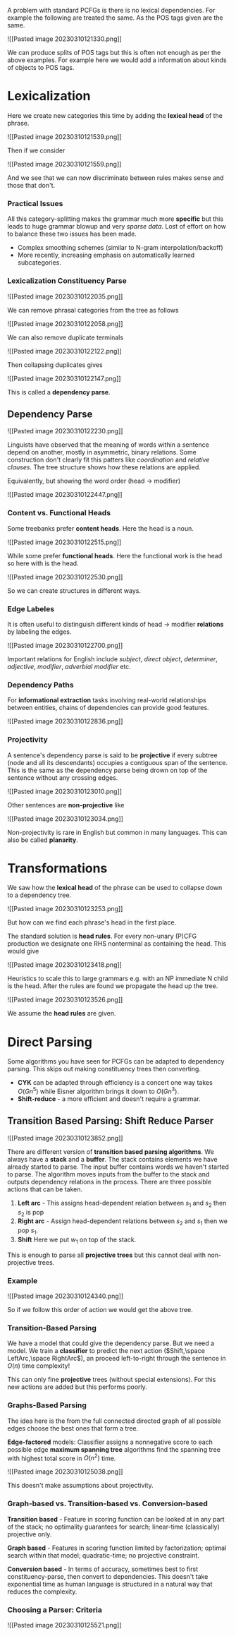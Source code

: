 A problem with standard PCFGs is there is no lexical dependencies. For example the following are treated the same. As the POS tags given are the same.

![[Pasted image 20230310121330.png]]

We can produce splits of POS tags but this is often not enough as per the above examples. For example here we would add a information about kinds of objects to POS tags.

# Lexicalization
Here we create new categories this time by adding the **lexical head** of the phrase.

![[Pasted image 20230310121539.png]]

Then if we consider 

![[Pasted image 20230310121559.png]]

And we see that we can now discriminate between rules makes sense and those that don't.

### Practical Issues
All this category-splitting makes the grammar much more **specific** but this leads to huge grammar blowup and very *sparse data*. Lost of effort on how to balance these two issues has been made. 

- Complex smoothing schemes (similar to N-gram interpolation/backoff)
- More recently, increasing emphasis on automatically learned subcategories.

### Lexicalization Constituency Parse

![[Pasted image 20230310122035.png]]

We can remove phrasal categories from the tree as follows

![[Pasted image 20230310122058.png]]

We can also remove duplicate terminals

![[Pasted image 20230310122122.png]]

Then collapsing duplicates gives

![[Pasted image 20230310122147.png]]

This is called a **dependency parse**.

## Dependency Parse
![[Pasted image 20230310122230.png]]

Linguists have observed that the meaning of words within a sentence depend on another, mostly in asymmetric, binary relations. Some construction don't clearly fit this patters like *coordination* and *relative clauses*. The tree structure shows how these relations are applied.

Equivalently, but showing the word order (head -> modifier)

![[Pasted image 20230310122447.png]]

### Content vs. Functional Heads
Some treebanks prefer **content heads**. Here the head is a noun.

![[Pasted image 20230310122515.png]]

While some prefer **functional heads**. Here the functional work is the head so here with is the head.

![[Pasted image 20230310122530.png]]

So we can create structures in different ways.

### Edge Labeles
It is often useful to distinguish different kinds of head -> modifier **relations** by labeling the edges.

![[Pasted image 20230310122700.png]]

Important relations for English include *subject*, *direct object*, *determiner*, *adjective*, *modifier*, *adverbial modifier* etc.

### Dependency Paths
For **informational extraction** tasks involving real-world relationships between entities, chains of dependencies can provide good features.

![[Pasted image 20230310122836.png]]

### Projectivity
A sentence's dependency parse is said to be **projective** if every subtree (node and all its descendants) occupies a contiguous span of the sentence. This is the same as the dependency parse being drown on top of the sentence without any crossing edges.

![[Pasted image 20230310123010.png]]

Other sentences are **non-projective** like

![[Pasted image 20230310123034.png]]

Non-projectivity is rare in English but common in many languages. This can also be called **planarity**.

# Transformations
We saw how the **lexical head** of the phrase can be used to collapse down to a dependency tree.

![[Pasted image 20230310123253.png]]

But how can we find each phrase's head in the first place.

The standard solution is **head rules**. For every non-unary (P)CFG production we designate one RHS nonterminal as containing the head. This would give

![[Pasted image 20230310123418.png]]

Heuristics to scale this to large grammars e.g. with an NP immediate N child is the head. After the rules are found we propagate the head up the tree.

![[Pasted image 20230310123526.png]]

We assume the **head rules** are given.

# Direct Parsing
Some algorithms you have seen for PCFGs can be adapted to dependency parsing. This skips out making constituency trees then converting.

- **CYK** can be adapted through efficiency is a concert one way takes $O(Gn^5)$ while Eisner algorithm brings it down to $O(Gn^3)$.
- **Shift-reduce** - a more efficient and doesn't require a grammar.

## Transition Based Parsing: Shift Reduce Parser
![[Pasted image 20230310123852.png]]

There are different version of **transition based parsing algorithms**. We always have a **stack** and a **buffer**. The stack contains elements we have already started to parse. The input buffer contains words we haven't started to parse. The algorithm moves inputs from the buffer to the stack and outputs dependency relations in the process. There are three possible actions that can be taken.

1. **Left arc** - This assigns head-dependent relation between $s_1$ and $s_2$ then $s_2$ is pop
2. **Right arc** - Assign head-dependent relations between $s_2$ and $s_1$ then we pop $s_1$.
3. **Shift** Here we put $w_1$ on top of the stack.

This is enough to parse all **projective trees** but this cannot deal with non-projective trees.

### Example
![[Pasted image 20230310124340.png]]

So if we follow this order of action we would get the above tree.

### Transition-Based Parsing
We have a model that could give the dependency parse. But we need a model. We train a **classifier** to predict the next action ($Shift,\space LeftArc,\space RightArc$), an proceed left-to-right through the sentence in $O(n)$ time complexity!

This can only fine **projective** trees (without special extensions). For this new actions are added but this performs poorly.

### Graphs-Based Parsing
The idea here is the from the full connected directed graph of all possible edges choose the best ones that form a tree. 

**Edge-factored** models: Classifier assigns a nonnegative score to each possible edge **maximum spanning tree** algorithms find the spanning tree with highest total score in $O(n^2)$ time.

![[Pasted image 20230310125038.png]]

This doesn't make assumptions about projectivity.

### Graph-based vs. Transition-based vs. Conversion-based
**Transition based** - Feature in scoring function can be looked at in any part of the stack; no optimality guarantees for search; linear-time (classically) projective only.

**Graph based** - Features in scoring function limited by factorization; optimal search within that model; quadratic-time; no projective constraint. 

**Conversion based** - In terms of accuracy, sometimes best to first constituency-parse, then convert to dependencies. This doesn't take exponential time as human language is structured in a natural way that reduces the complexity.

### Choosing a Parser: Criteria
![[Pasted image 20230310125521.png]]

